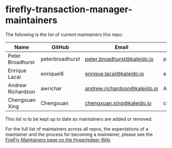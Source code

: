# firefly-transaction-manager-maintainers

The following is the list of current maintainers this repo:

| Name              | GitHub          | Email                        | LFID              |
| ----------------- | --------------- | ---------------------------- | ----------------- |
| Peter Broadhurst  | peterbroadhurst | peter.broadhurst@kaleido.io  | peterbroadhurst   |
| Enrique Lacal     | enriquel8       | enrique.lacal@kaleido.io     | enriquelacal      |
| Andrew Richardson | awrichar        | andrew.richardson@kaleido.io | Andrew.Richardson |
| Chengxuan Xing    | Chengxuan       | chengxuan.xing@kaleido.io    | chengxuanxing     |

This list is to be kept up to date as maintainers are added or removed.

For the full list of maintainers across all repos, the expectations of a maintainer and the process for becoming a maintainer, please see the [FireFly Maintainers page on the Hyperledger Wiki](https://wiki.hyperledger.org/display/FIR/Maintainers).
